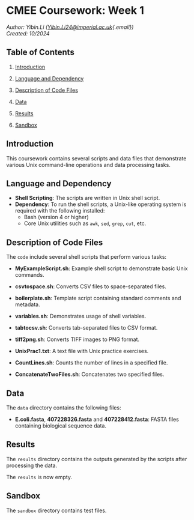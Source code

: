 # CMEE Coursework: Week 1

*Author: Yibin.Li ([Yibin.Li24\@imperial.ac.uk](mailto:Yibin.Li24@imperial.ac.uk){.email})*\
*Created: 10/2024*



## Table of Contents

1.  [Introduction](#Introduction)

2.  [Language and Dependency](#language-and-dependency)

3.  [Description of Code Files](#description-of-code-files)

4.  [Data](#data)

5.  [Results](#results)

6.  [Sandbox](#sandbox)



## Introduction

This coursework contains several scripts and data files that demonstrate various Unix command-line operations and data processing tasks.       



## Language and Dependency

-   **Shell Scripting**: The scripts are written in Unix shell script.
-   **Dependency**: To run the shell scripts, a Unix-like operating system is required with the following installed:
    -   Bash (version 4 or higher)
    -   Core Unix utilities such as `awk`, `sed`, `grep`, `cut`, etc.



## Description of Code Files

The `code` include several shell scripts that perform various tasks:

-   **MyExampleScript.sh**: Example shell script to demonstrate basic Unix commands.

-   **csvtospace.sh**: Converts CSV files to space-separated files.

-   **boilerplate.sh**: Template script containing standard comments and metadata.

-   **variables.sh**: Demonstrates usage of shell variables.

-   **tabtocsv.sh**: Converts tab-separated files to CSV format.

-   **tiff2png.sh**: Converts TIFF images to PNG format.

-   **UnixPrac1.txt**: A text file with Unix practice exercises.

-   **CountLines.sh**: Counts the number of lines in a specified file.

-   **ConcatenateTwoFiles.sh**: Concatenates two specified files.



## Data

The `data` directory contains the following files:

-   **E.coli.fasta**, **407228326.fasta** and **407228412.fasta**: FASTA files containing biological sequence data. 


## Results
The `results` directory contains the outputs generated by the scripts after processing the data.

The `results` is now empty.



## Sandbox

The `sandbox` directory contains test files.
